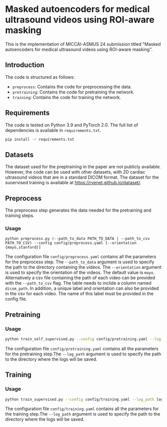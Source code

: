 # Masked autoencoders for medical ultrasound videos using ROI-aware masking

This is the implementation of MICCAI-ASMUS 24 submission titled "Masked autoencoders for medical ultrasound videos using ROI-aware masking".

## Introduction

The code is structured as follows:
- `preprocess`: Contains the code for preprocessing the data.
- `pretraining`: Contains the code for pretraining the network.
- `training`: Contains the code for training the network.

## Requirements

The code is tested on Python 3.9 and PyTorch 2.0. The full list of dependencies is available in `requirements.txt`.

```bash
pip install -r requirements.txt
```

## Datasets

The dataset used for the preptraining in the paper are not publicly available. However, the code can be used with other datasets, with 2D cardiac ultrasound videos that are in a standard DICOM format. The dataset for the suoervised training is available at https://rvenet.github.io/dataset/.

## Preprocess

The preprocess step generates the data needed for the pretraining and training steps.

### Usage

```
python preprocess.py (--path_to_data PATH_TO_DATA | --path_to_csv PATH_TO_CSV) --config config/preprocess.yaml [--orientation {mayo,stanford}]
```

The configuration file `config/preprocess.yaml` contains all the parameters for the preprocess step.
The `--path_to_data` argument is used to specify the path to the directory containing the videos.
The `--orientation` argument is used to specify the orientation of the videos. The default value is `mayo`.
Alternatively a csv file containing the path of each video can be provided with the `--path_to_csv` flag. The table needs to inclide a column named `dicom_path`. In addition, a unique label and orientation can also be provided in the csv for each video. The name of this label must be provided in the config file.

## Pretraining


### Usage

```bash
python train_self_supervised.py --config config/pretraining.yaml --log_path logs/
```

The configuration file `config/pretraining.yaml` contains all the parameters for the pretraining step.The `--log_path` argument is used to specify the path to the directory where the logs will be saved.

## Training

### Usage

```bash
python train_supervised.py --config config/training.yaml --log_path logs/
```

The configuration file `config/training.yaml` contains all the parameters for the training step.The `--log_path` argument is used to specify the path to the directory where the logs will be saved.